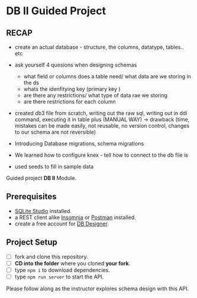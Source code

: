 # DB II Guided Project

## RECAP
* create an actual database - structure, the columns, datatype, tables.. etc
* ask yourself 4 quesions when designing schemas
    * what field or columns does a table need/ what data are we storing in the ds
    * whats the idenfitying key (primary key )
    * are there any restrictions/ what type of data rae we storing
    * are there restrictions for each column

* created db3 file from scratch, writing out the raw sql, writing out in ddl command, executing it in table plus (MANUAL WAY) -> drawback (time, mistakes can be made easily, not reusable, no version control, changes to our schema are not reversible)
* Introducing Database migrations, schema migrations
* We learned how to configure knex - tell how to connect to the db file is
* used seeds to fill in sample data

Guided project **DB II** Module.

## Prerequisites

- [SQLite Studio](https://sqlitestudio.pl/index.rvt?act=download) installed.
- a REST client alike [Insomnia](https://insomnia.rest/download/) or [Postman](https://www.getpostman.com/downloads/) installed.
- create a free account for [DB Designer](https://dbdesigner.net).

## Project Setup

- [ ] fork and clone this repository.
- [ ] **CD into the folder** where you cloned **your fork**.
- [ ] type `npm i` to download dependencies.
- [ ] type `npm run server` to start the API.

Please follow along as the instructor explores schema design with this API.
